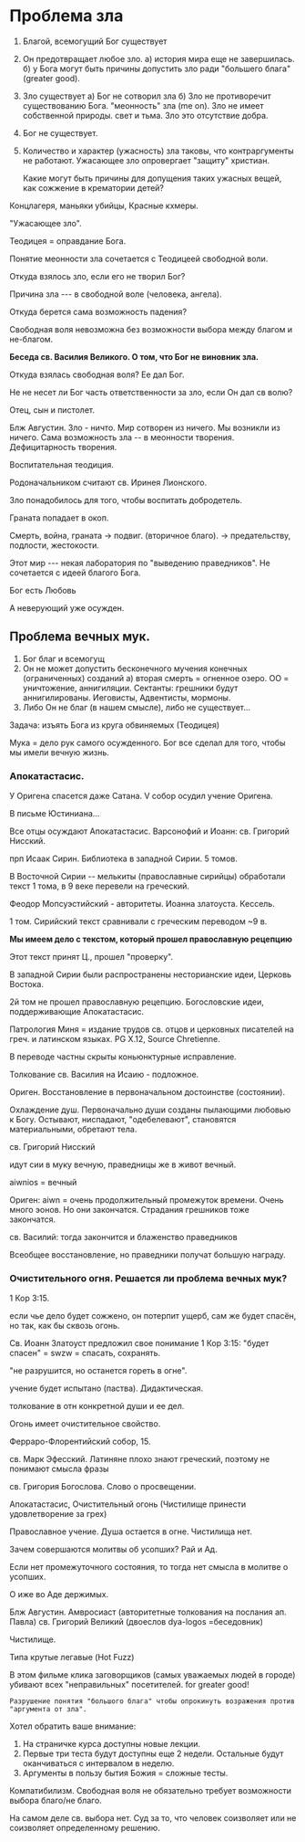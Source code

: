 # Проблема зла


1. Благой, всемогущий Бог существует
2. Он предотвращает любое зло.
    а) история мира еще не завершилась.
    б) у Бога могут быть причины допустить зло ради "большего блага" (greater good).
3. Зло существует 
    а) Бог не сотворил зла
    б) Зло не противоречит существованию Бога.
        "меонность" зла (me on). Зло не имеет собственной природы.
        свет и тьма. 
        Зло это отсутствие добра.
4. Бог не существует.


1. Количество и характер (ужасность) зла таковы, что контраргументы не работают.
    Ужасающее зло опровергает "защиту" христиан.

    Какие могут быть причины для допущения таких ужасных вещей, как сожжение в крематории детей?

Концлагеря, маньяки убийцы, Красные кхмеры.

"Ужасающее зло".



Теодицея = оправдание Бога.


Понятие меонности зла сочетается с Теодицеей свободной воли.

Откуда взялось зло, если его не творил Бог?

Причина зла --- в свободной воле (человека, ангела).

Откуда берется сама возможность падения?

Свободная воля невозможна без возможности выбора между благом и не-благом.

**Беседа св. Василия Великого. О том, что Бог не виновник зла.**

Откуда взялась свободная воля? Ее дал Бог.

Не не несет ли Бог часть ответственности за зло, если Он дал св волю?

Отец, сын и пистолет.


Блж Августин. Зло - ничто. Мир сотворен из ничего. Мы возникли из ничего. Сама возможность зла -- в меонности
творения. Дефицитарность творения.

Воспитательная теодиция.

Родоначальником считают св. Иринея Лионского.

Зло понадобилось для того, чтобы воспитать добродетель.

Граната попадает в окоп. 

Смерть, война, граната -> подвиг. (вторичное благо).
                        -> предательству, подлости, жестокости.

Этот мир --- некая лаборатория по "выведению праведников". Не сочетается с идеей благого Бога.

Бог есть Любовь 

А неверующий уже осужден.

## Проблема вечных мук.

1. Бог благ и всемогущ
2. Он не может допустить бесконечного мучения конечных (ограниченных) созданий 
    а) вторая смерть = огненное озеро. ОО = уничтожение, аннигиляции.
        Сектанты: грешники будут аннигилированы. Иеговисты, Адвентисты, мормоны.
3. Либо Он не благ (в нашем смысле), либо не существует...

Задача: изъять Бога из круга обвиняемых (Теодицея)

Мука = дело рук самого осужденного.
Бог все сделал для того, чтобы мы имели вечную жизнь.

###  Апокатастасис.

У Оригена спасется даже Сатана. V собор осудил учение Оригена.

В письме Юстиниана...

Все отцы осуждают Апокатастасис. Варсонофий и Иоанн: св. Григорий Нисский.

прп Исаак Сирин. Библиотека в западной Сирии. 5 томов. 

В Восточной Сирии -- мелькиты (православные сирийцы) обработали текст 1 тома, в 9 веке перевели на греческий.

Феодор Мопсуэстийский - авторитеты. Иоанна златоуста. Кессель.

1 том. Сирийский текст сравнивали с греческим переводом ~9 в. 

**Мы имеем дело с текстом, который прошел православную рецепцию**

Этот текст принят Ц., прошел "проверку".

В западной Сирии были распространены несторианские идеи, Церковь Востока.

2й том не прошел православную рецепцию. Богословские идеи, поддерживающие Апокатастасис.

Патрология Миня = издание трудов св. отцов и церковных писателей на греч. и латинском языках. PG X.12, Source Chretienne.

В переводе частны скрыты коньюнктурные исправление.

Толкование св. Василия на Исаию - подложное. 

Ориген. Восстановление в первоначальном достоинстве (состоянии).

Охлаждение душ. Первоначально души созданы пылающими любовью к Богу.
Остывают, ниспадают, "одебелевают", становятся материальными, обретают тела.

св. Григорий Нисский

идут сии в муку вечную, праведницы же в живот вечный.

aiwnios = вечный

Ориген: aiwn = очень продолжительный промежуток времени.
Очень много эонов. Но они закончатся. Страдания грешников тоже закончатся.

св. Василий: тогда закончится и блаженство праведников

Всеобщее восстановление, но праведники получат большую награду.


### Очистительного огня. Решается ли проблема вечных мук?

1 Кор 3:15.

если чье дело будет сожжено, он потерпит ущерб, 
сам же будет спасён, но так, как бы сквозь огонь. 

Св. Иоанн Златоуст предложил свое понимание 1 Кор 3:15:
"будет спасен" = swzw = спасать, сохранять.

"не разрушится, но останется гореть в огне".

учение будет испытано (паства). Дидактическая. 

толкование в отн конкретной души и ее дел.

Огонь имеет очистительное свойство.

Ферраро-Флорентийский собор, 15.

св. Марк Эфесский. Латиняне плохо знают греческий, поэтому не понимают смысла фразы

св. Григория Богослова. Слово о просвещении.

Апокатастасис, Очистительный огонь (Чистилище принести удовлетворение за грех) 

Православное учение. Душа остается в огне. Чистилища нет. 

Зачем совершаются молитвы об усопших? Рай и Ад.

Если нет промежуточного состояния, то тогда нет смысла в молитве о усопших.

О иже во Аде держимых.







Блж Августин.
Амвросиаст (авторитетные толкования на послания ап. Павла)
св. Григорий Великий (двоеслов dуa-logos =беседовник)

Чистилище.




Типа крутые легавые (Hot Fuzz)

В этом фильме клика заговорщиков (самых уважаемых людей в городе) убивают всех "неправильных" посетителей.
for greater good!

    Разрушение понятия "большого блага" чтобы опрокинуть возражения против "аргумента от зла".



Хотел обратить ваше внимание:

1. На страничке курса доступны новые лекции.
2. Первые три теста будут доступны еще 2 недели. Остальные будут оканчиваться с интервалом в неделю.
3. Аргументы в пользу бытия Божия = сложные тесты.



Компатибилизм. Свободная воля не обязательно требует возможности выбора благо/не благо.

На самом деле св. выбора нет. Суд за то, что человек соизволяет или не соизволяет определенному решению.

